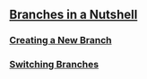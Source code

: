 ## [Branches in a Nutshell](https://git-scm.com/book/en/v2/Git-Branching-Branches-in-a-Nutshell#_git_branches_overview)
### [Creating a New Branch](https://git-scm.com/book/en/v2/Git-Branching-Branches-in-a-Nutshell#_create_new_branch)
### [Switching Branches](https://git-scm.com/book/en/v2/Git-Branching-Branches-in-a-Nutshell#_switching_branches)